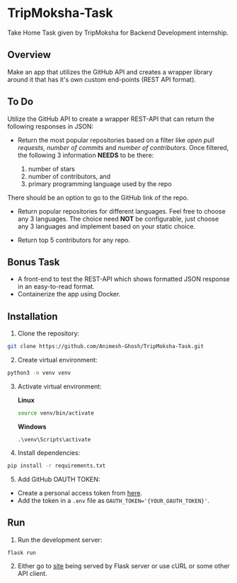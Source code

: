 # TripMoksha-Task

Take Home Task given by TripMoksha for Backend Development internship.

## Overview

Make an app that utilizes the GitHub API and creates a wrapper library around it that has it's own custom end-points (REST API format).

## To Do

Utilize the GitHub API to create a wrapper REST-API that can return the following responses in JSON:

* Return the most popular repositories based on a filter like *open pull requests*, *number of commits* and *number of contributors*. Once filtered, the following 3 information **NEEDS** to be there:

    1. number of stars
    2. number of contributors, and
    3. primary programming language used by the repo

There should be an option to go to the GitHub link of the repo.

* Return popular repositories for different languages. Feel free to choose any 3 languages. The choice need **NOT** be configurable, just choose any 3 languages and implement based on your static choice.

* Return top 5 contributors for any repo.

## Bonus Task

* A front-end to test the REST-API which shows formatted JSON response in an easy-to-read format.
* Containerize the app using Docker.

## Installation

1. Clone the repository:

```bash
git clone https://github.com/Animesh-Ghosh/TripMoksha-Task.git
```

2. Create virtual environment:

```bash
python3 -m venv venv
```

3. Activate virtual environment:

	**Linux**
	```bash
	source venv/bin/activate
	```
	**Windows**
	```pwsh
	.\venv\Scripts\activate
	```

4. Install dependencies:

```bash
pip install -r requirements.txt
```

5. Add GitHub OAUTH TOKEN:
* Create a personal access token from [here](https://github.com/settings/tokens).
* Add the token in a `.env` file as `OAUTH_TOKEN='{YOUR_OAUTH_TOKEN}'`.

## Run

1. Run the development server:

```bash
flask run
```

2. Either go to [site](127.0.0.1:5000) being served by Flask server or use cURL or some other API client.